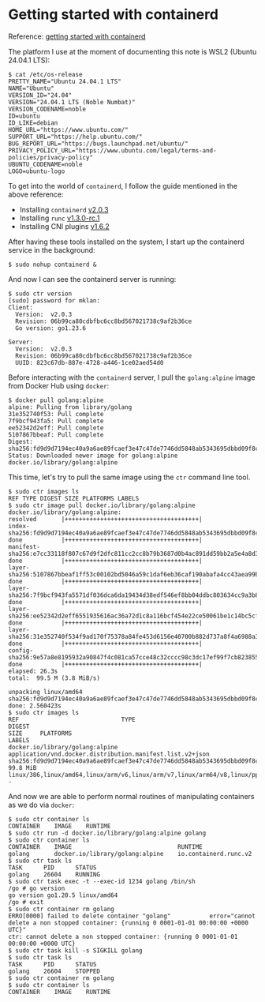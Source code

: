 # Getting started with containerd

Reference: [getting started with containerd](https://github.com/containerd/containerd/blob/main/docs/getting-started.md)

The platform I use at the moment of documenting this note is WSL2 (Ubuntu 24.04.1 LTS):

```console
$ cat /etc/os-release
PRETTY_NAME="Ubuntu 24.04.1 LTS"
NAME="Ubuntu"
VERSION_ID="24.04"
VERSION="24.04.1 LTS (Noble Numbat)"
VERSION_CODENAME=noble
ID=ubuntu
ID_LIKE=debian
HOME_URL="https://www.ubuntu.com/"
SUPPORT_URL="https://help.ubuntu.com/"
BUG_REPORT_URL="https://bugs.launchpad.net/ubuntu/"
PRIVACY_POLICY_URL="https://www.ubuntu.com/legal/terms-and-policies/privacy-policy"
UBUNTU_CODENAME=noble
LOGO=ubuntu-logo
```

To get into the world of `containerd`, I follow the guide mentioned in the above reference:

- Installing `containerd` [v2.0.3](https://github.com/containerd/containerd/releases/tag/v2.0.3)
- Installing `runc` [v1.3.0-rc.1](https://github.com/opencontainers/runc/releases/tag/v1.3.0-rc.1)
- Installing CNI plugins [v1.6.2](https://github.com/containernetworking/plugins/releases/tag/v1.6.2)

After having these tools installed on the system, I start up the containerd service in the background:

```console
$ sudo nohup containerd &
```

And now I can see the containerd server is running:

```console
$ sudo ctr version
[sudo] password for mklan:
Client:
  Version:  v2.0.3
  Revision: 06b99ca80cdbfbc6cc8bd567021738c9af2b36ce
  Go version: go1.23.6

Server:
  Version:  v2.0.3
  Revision: 06b99ca80cdbfbc6cc8bd567021738c9af2b36ce
  UUID: 823c67db-887e-4728-a446-1ce02aed54d0
```

Before interacting with the `containerd` server, I pull the `golang:alpine` image from Docker Hub using `docker`:

```console
$ docker pull golang:alpine
alpine: Pulling from library/golang
31e352740f53: Pull complete
7f9bcf943fa5: Pull complete
ee52342d2eff: Pull complete
5107867bbeaf: Pull complete
Digest: sha256:fd9d9d7194ec40a9a6ae89fcaef3e47c47de7746dd5848ab5343695dbbd09f8c
Status: Downloaded newer image for golang:alpine
docker.io/library/golang:alpine
```

This time, let's try to pull the same image using the `ctr` command line tool.

```console
$ sudo ctr images ls
REF TYPE DIGEST SIZE PLATFORMS LABELS
$ sudo ctr image pull docker.io/library/golang:alpine
docker.io/library/golang:alpine:                                                  resolved       |++++++++++++++++++++++++++++++++++++++|
index-sha256:fd9d9d7194ec40a9a6ae89fcaef3e47c47de7746dd5848ab5343695dbbd09f8c:    done           |++++++++++++++++++++++++++++++++++++++|
manifest-sha256:e7cc33118f807c67d9f2dfc811cc2cc8b79b3687d0b4ac891dd59bb2a5e4a8d3: done           |++++++++++++++++++++++++++++++++++++++|
layer-sha256:5107867bbeaf1ff53c00102bd5046a59c1daf6eb36caf190abafa4cc43aea99b:    done           |++++++++++++++++++++++++++++++++++++++|
layer-sha256:7f9bcf943fa5571df036dca6da19434d38edf546ef8bb04ddbc803634cc9a3b8:    done           |++++++++++++++++++++++++++++++++++++++|
layer-sha256:ee52342d2eff6551935616ac36a72d1c8a116bcf454e22ce50061be1c14bc5cf:    done           |++++++++++++++++++++++++++++++++++++++|
layer-sha256:31e352740f534f9ad170f75378a84fe453d6156e40700b882d737a8f4a6988a3:    done           |++++++++++++++++++++++++++++++++++++++|
config-sha256:9e57a8e8195932a90847f4c081ca57cce48c32cccc98c3dc17ef99f7cb823855:   done           |++++++++++++++++++++++++++++++++++++++|
elapsed: 26.3s                                                                    total:  99.5 M (3.8 MiB/s)

unpacking linux/amd64 sha256:fd9d9d7194ec40a9a6ae89fcaef3e47c47de7746dd5848ab5343695dbbd09f8c...
done: 2.560423s
$ sudo ctr images ls
REF                             TYPE                                                      DIGEST                                                                  SIZE     PLATFORMS                                                                                LABELS
docker.io/library/golang:alpine application/vnd.docker.distribution.manifest.list.v2+json sha256:fd9d9d7194ec40a9a6ae89fcaef3e47c47de7746dd5848ab5343695dbbd09f8c 99.8 MiB linux/386,linux/amd64,linux/arm/v6,linux/arm/v7,linux/arm64/v8,linux/ppc64le,linux/s390x -
```

And now we are able to perform normal routines of manipulating containers as we do via `docker`:

```console
$ sudo ctr container ls
CONTAINER    IMAGE    RUNTIME
$ sudo ctr run -d docker.io/library/golang:alpine golang
$ sudo ctr container ls
CONTAINER    IMAGE                              RUNTIME
golang       docker.io/library/golang:alpine    io.containerd.runc.v2
$ sudo ctr task ls
TASK      PID      STATUS
golang    26604    RUNNING
$ sudo ctr task exec -t --exec-id 1234 golang /bin/sh
/go # go version
go version go1.20.5 linux/amd64
/go # exit
$ sudo ctr container rm golang
ERRO[0000] failed to delete container "golang"           error="cannot delete a non stopped container: {running 0 0001-01-01 00:00:00 +0000 UTC}"
ctr: cannot delete a non stopped container: {running 0 0001-01-01 00:00:00 +0000 UTC}
$ sudo ctr task kill -s SIGKILL golang
$ sudo ctr task ls
TASK      PID      STATUS
golang    26604    STOPPED
$ sudo ctr container rm golang
$ sudo ctr container ls
CONTAINER    IMAGE    RUNTIME
```
